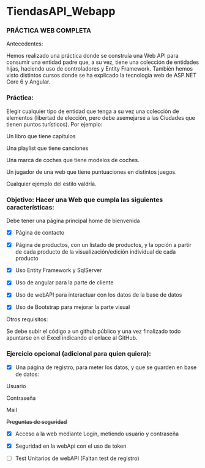 # TiendasAPI_Webapp

### PRÁCTICA WEB COMPLETA 

 

Antecedentes: 

Hemos realizado una práctica donde se construía una Web API para consumir una entidad padre que, a su vez, tiene una colección de entidades hijas, haciendo uso de controladores y Entity Framework. También hemos visto distintos cursos donde se ha explicado la tecnología web de ASP.NET Core 6 y Angular. 

 

### Práctica: 

Elegir cualquier tipo de entidad que tenga a su vez una colección de elementos (libertad de elección, pero debe asemejarse a las Ciudades que tienen puntos turísticos). Por ejemplo: 

Un libro que tiene capítulos 

Una playlist que tiene canciones 

Una marca de coches que tiene modelos de coches. 

Un jugador de una web que tiene puntuaciones en distintos juegos. 

Cualquier ejemplo del estilo valdría. 

 

### Objetivo: Hacer una Web que cumpla las siguientes características: 

 

Debe tener una página principal home de bienvenida 

- [x] Página de contacto 

- [x] Página de productos, con un listado de productos, y la opción a partir de cada producto de la visualización/edición individual de cada producto 

- [x] Uso Entity Framework y SqlServer 

- [x] Uso de angular para la parte de cliente 

- [x] Uso de webAPI para interactuar con los datos de la base de datos 

- [x] Uso de Bootstrap para mejorar la parte visual 

 

Otros requisitos: 

Se debe subir el código a un github público y una vez finalizado todo apuntarse en el Excel indicando el enlace al GitHub. 

 

### Ejercicio opcional (adicional para quien quiera): 

- [x] Una página de registro, para meter los datos, y que se guarden en base de datos: 

Usuario 

Contraseña 

Mail 

~~Preguntas de seguridad~~

- [x] Acceso a la web mediante Login, metiendo usuario y contraseña 

- [x] Seguridad en la webApi con el uso de token 

- [ ] Test Unitarios de webAPI (Faltan test de registro)

